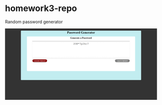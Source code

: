 # homework3-repo
Random password generator 

![Screenshot of password](images/PasswordScreenshot.png)
